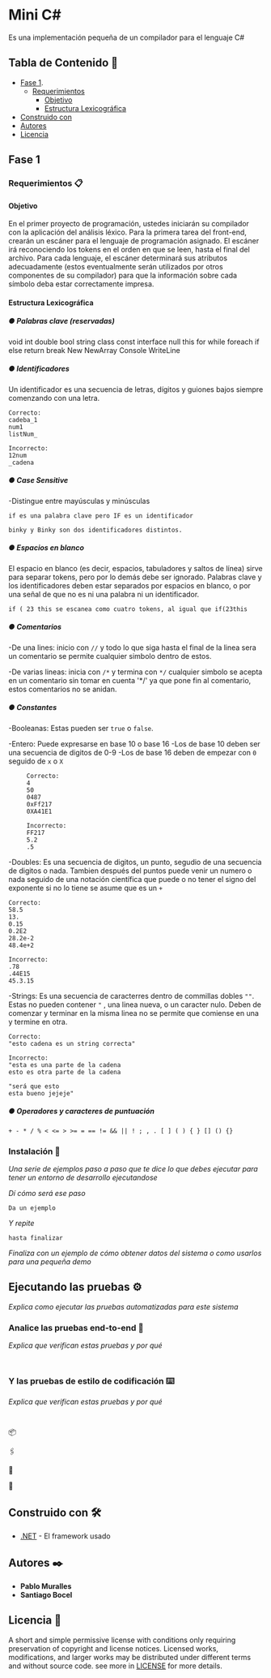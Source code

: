 # Mini C#

Es una implementación pequeña de un compilador para el lenguaje C#

## Tabla de Contenido 🚀

- [Fase 1](#Fase-1).
     - [Requerimientos](#Requerimientos-)
          - [Objetivo](#objetivo)
          - [Estructura Lexicográfica](#Estructura-Lexicográfica)
- [Construido con](#construido-con-%EF%B8%8F)
- [Autores](#autores-%EF%B8%8F)
- [Licencia](#licencia-)
 
 


## Fase 1 

### Requerimientos 📋

#### Objetivo

En el primer proyecto de programación, ustedes iniciarán su compilador con la aplicación
del análisis léxico. Para la primera tarea del front-end, crearán un escáner para el lenguaje
de programación asignado. El escáner irá reconociendo los tokens en el orden en que se
leen, hasta el final del archivo. Para cada lenguaje, el escáner determinará sus atributos
adecuadamente (estos eventualmente serán utilizados por otros componentes de su
compilador) para que la información sobre cada símbolo deba estar correctamente impresa. 

#### Estructura Lexicográfica

##### ● Palabras clave (reservadas)

void int double bool string class const interface null this for while foreach if else 
return break New NewArray Console WriteLine 

##### ● Identificadores

Un identificador es una secuencia de letras, dígitos y guiones bajos siempre comenzando
con una letra.

```
Correcto:
cadeba_1
num1
listNum_

Incorrecto:
12num
_cadena
```
#####  ● Case Sensitive

-Distingue entre mayúsculas y minúsculas
```
if es una palabra clave pero IF es un identificador

binky y Binky son dos identificadores distintos. 
```

##### ● Espacios en blanco

El espacio en blanco (es decir, espacios, tabuladores y saltos de línea) sirve para
separar tokens, pero por lo demás debe ser ignorado. Palabras clave y los
identificadores deben estar separados por espacios en blanco, o por una señal de
que no es ni una palabra ni un identificador.

```if ( 23 this se escanea como cuatro tokens, al igual que if(23this```

##### ● Comentarios

-De una lines: inicio con ```//``` y todo lo que siga hasta el final de la linea sera un comentario se permite cualquier simbolo dentro de estos.

-De varias lineas: inicia con ```/*``` y termina con ```*/``` cualquier simbolo se acepta en un comentario sin tomar en cuenta '*/' ya que pone fin al comentario, estos comentarios no se anidan.

##### ● Constantes

-Booleanas: Estas pueden ser ```true``` o ```false```.

-Entero: Puede expresarse en base 10 o base 16 
     -Los de base 10 deben ser una secuencia de digitos de 0-9
     -Los de base 16 deben de empezar con ```0``` seguido de ```x``` o ```X ```    

```
     Correcto:
     4
     50
     0487
     0xFf217
     0XA41E1

     Incorrecto:
     FF217
     5.2
     .5
 ```
-Doubles: Es una secuencia de digitos, un punto, segudio de una secuencia de digitos o nada. Tambien después del puntos puede venir un numero o nada seguido de una notación científica que puede o no tener el signo del exponente si no lo tiene se asume que es un ``+``

```
Correcto:
58.5
13.
0.15
0.2E2
28.2e-2
48.4e+2

Incorrecto:
.78
.44E15
45.3.15
```

-Strings: Es una secuencia de caracterres dentro de commillas dobles ``""``. Estas no pueden contener ``"`` , una linea nueva, o un caracter nulo. Deben de comenzar y terminar en la misma linea no se permite que comiense en una y termine en otra.

```
Correcto: 
"esto cadena es un string correcta"

Incorrecto:
"esta es una parte de la cadena
esto es otra parte de la cadena

"será que esto
esta bueno jejeje"
```

##### ● Operadores y caracteres de puntuación

```
+ - * / % < <= > >= = == != && || ! ; , . [ ] ( ) { } [] () {}
```

### Instalación 🔧

_Una serie de ejemplos paso a paso que te dice lo que debes ejecutar para tener un entorno de desarrollo ejecutandose_

_Dí cómo será ese paso_

```
Da un ejemplo
```

_Y repite_

```
hasta finalizar
```

_Finaliza con un ejemplo de cómo obtener datos del sistema o como usarlos para una pequeña demo_

## Ejecutando las pruebas ⚙️

_Explica como ejecutar las pruebas automatizadas para este sistema_

### Analice las pruebas end-to-end 🔩

_Explica que verifican estas pruebas y por qué_

```
 
```

### Y las pruebas de estilo de codificación ⌨️

_Explica que verifican estas pruebas y por qué_

```
 
```

 📦


  🖇️

 
  📖

 
 📌

## Construido con 🛠️

* [.NET](.NETFramework,Version=v4.7.2) - El framework usado
 


## Autores ✒️

* **Pablo Muralles**   
* **Santiago Bocel** 

  

## Licencia 📄

A short and simple permissive license with conditions only requiring preservation of copyright and license notices. Licensed works, modifications, and larger works may be distributed under different terms and without source code. 
see more in [LICENSE](https://github.com/PabloMuralles/Compiladores/blob/master/LICENSE) for more details.

 
